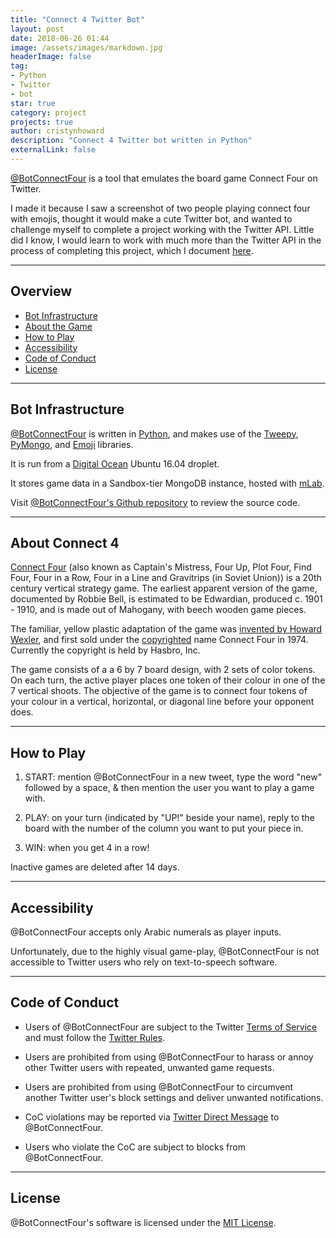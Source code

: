 ```yaml
---
title: "Connect 4 Twitter Bot"
layout: post
date: 2018-06-26 01:44
image: /assets/images/markdown.jpg
headerImage: false
tag:
- Python
- Twitter
- bot
star: true
category: project
projects: true
author: cristynhoward
description: "Connect 4 Twitter bot written in Python"
externalLink: false
---
```


[@BotConnectFour][1] is a tool that emulates the board game Connect Four on Twitter.

I made it because I saw a screenshot of two people playing connect four with emojis, thought it would make a cute Twitter bot, and wanted to challenge myself to complete a project working with the Twitter API. Little did I know, I would learn to work with much more than the Twitter API in the process of completing this project, which I document [here][16].

---

## Overview

- [Bot Infrastructure](#bot-infrastructure)
- [About the Game](#about-the-game)
- [How to Play](#how-to-play)
- [Accessibility](#accessibility)
- [Code of Conduct](#code-of-conduct)
- [License](#license)

---

## Bot Infrastructure

[@BotConnectFour][1] is written in [Python][2], and makes use of the [Tweepy][3], [PyMongo][4], and [Emoji][5] libraries.

It is run from a [Digital Ocean][6] Ubuntu 16.04 droplet.

It stores game data in a Sandbox-tier MongoDB instance, hosted with [mLab][7].

Visit [@BotConnectFour's Github repository][8] to review the source code.

---

## About Connect 4

[Connect Four][9] (also known as Captain's Mistress, Four Up, Plot Four, Find Four, Four in a Row, Four in a Line and Gravitrips (in Soviet Union)) is a 20th century vertical strategy game. The earliest apparent version of the game, documented by Robbie Bell, is estimated to be Edwardian, produced c. 1901 - 1910, and is made out of Mahogany, with beech wooden game pieces.

The familiar, yellow plastic adaptation of the game was [invented by Howard Wexler][10], and first sold under the [copyrighted][11] name Connect Four in 1974. Currently the copyright is held by Hasbro, Inc.

The game consists of a a 6 by 7 board design, with 2 sets of color tokens. On each turn, the active player places one token of their colour in one of the 7 vertical shoots. The objective of the game is to connect four tokens of your colour in a vertical, horizontal, or diagonal line before your opponent does.

---

## How to Play

1. START: mention @BotConnectFour in a new tweet, type the word "new" followed by a space, & then mention the user you want to play a game with.

2. PLAY: on your turn (indicated by "UP!" beside your name), reply to the board with the number of the column you want to put your piece in.

3. WIN: when you get 4 in a row!

Inactive games are deleted after 14 days.

---

## Accessibility

@BotConnectFour accepts only Arabic numerals as player inputs.

Unfortunately, due to the highly visual game-play, @BotConnectFour is not accessible to Twitter users who rely on text-to-speech software.

---

## Code of Conduct

* Users of @BotConnectFour are subject to the Twitter [Terms of Service][12] and must follow the [Twitter Rules][13].

* Users are prohibited from using @BotConnectFour to harass or annoy other Twitter users with repeated, unwanted game requests.

* Users are prohibited from using @BotConnectFour to circumvent another Twitter user's block settings and deliver unwanted notifications.

* CoC violations may be reported via [Twitter Direct Message][14] to @BotConnectFour.

* Users who violate the CoC are subject to blocks from @BotConnectFour.

---

## License

@BotConnectFour's software is licensed under the [MIT License][15].

[1]: https://www.twitter.com/BotConnectFour
[2]: https://www.python.org/about/
[3]: http://www.tweepy.org
[4]: https://pypi.org/project/pymongo/
[5]: https://pypi.org/project/emoji/
[6]: https://www.digitalocean.com
[7]: https://mlab.com/welcome/
[8]: https://www.github.com/cristynhoward/connectfour
[9]: https://en.wikipedia.org/wiki/Connect_Four
[10]: http://www.howardwexlertoys.com/bio/inventing-connect-four/
[11]: https://tsdr.uspto.gov/#caseNumber=73019915&caseType=SERIAL_NO&searchType=statusSearch
[12]: https://twitter.com/en/tos
[13]: https://help.twitter.com/en/rules-and-policies/twitter-rules
[14]: https://help.twitter.com/en/using-twitter/direct-messages
[15]: https://github.com/cristynhoward/connectfour/blob/master/LICENSE.txt
[16]: https://cristynhoward.github.io/building-bot-connect-four/